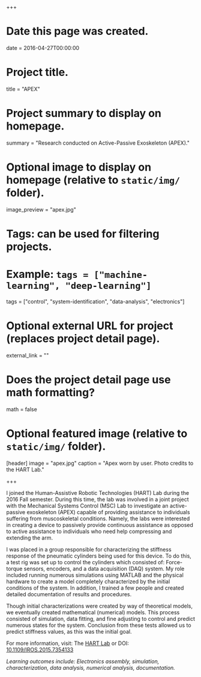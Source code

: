+++
# Date this page was created.
date = 2016-04-27T00:00:00

# Project title.
title = "APEX"

# Project summary to display on homepage.
summary = "Research conducted on Active-Passive Exoskeleton (APEX)."

# Optional image to display on homepage (relative to `static/img/` folder).
image_preview = "apex.jpg"

# Tags: can be used for filtering projects.
# Example: `tags = ["machine-learning", "deep-learning"]`
tags = ["control", "system-identification", "data-analysis", "electronics"]

# Optional external URL for project (replaces project detail page).
external_link = ""

# Does the project detail page use math formatting?
math = false

# Optional featured image (relative to `static/img/` folder).
[header]
image = "apex.jpg"
caption = "Apex worn by user. Photo credits to the HART Lab."

+++

I joined the Human-Assistive Robotic Technologies (HART) Lab during the 2016 Fall semester. During this time, the lab was involved in a joint project with the Mechanical Systems Control (MSC) Lab to investigate an active-passive exoskeleton (APEX) capable of providing assistance to individuals suffering from muscoskeletal conditions. Namely, the labs were interested in creating a device to passively provide continuous assistance as opposed to active assistance to individuals who need help compressing and extending the arm.

I was placed in a group responsible for characterizing the stiffness response of the pneumatic cylinders being used for this device. To do this, a test rig was set up to control the cylinders which consisted of: Force-torque sensors, encoders, and a data acquisition (DAQ) system. My role included running numerous simulations using MATLAB and the physical hardware to create a model completely characterized by the initial conditions of the system. In addition, I trained a few people and created detailed documentation of results and procedures.

Though initial characterizations were created by way of theoretical models, we eventually created mathematical (numerical) models. This process consisted of simulation, data fitting, and fine adjusting to control and predict numerous states for the system. Conclusion from these tests allowed us to predict stiffness values, as this was the initial goal.

For more information, visit: The [HART Lab](httsp://hart.berkeley.edu/) or DOI: [10.1109/IROS.2015.7354133](https://doi.org/10.1109/IROS.2015.7354133)

*Learning outcomes include: Electronics assembly, simulation, characterization, data analysis, numerical analysis, documentation.*

